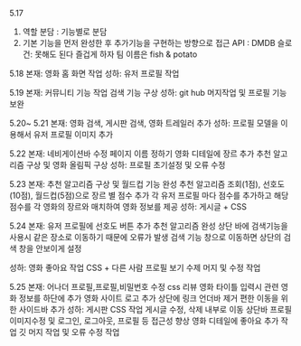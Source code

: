5.17
1. 역할 분담 : 기능별로 분담
2. 기본 기능을 먼저 완성한 후 추가기능을 구현하는 방향으로 접근
API : DMDB
슬로건: 못해도 된다 즐겁게 하자 
팀 이름은 fish & potato

5.18
본재:
영화 홈 화면 작업
성하:
유저 프로필 작업

5.19
본재:
커뮤니티 기능 작업
검색 기능 구상
성하:
git hub 머지작업 및 프로필 기능 보완

5.20~ 5.21
본재:
영화 검색, 게시판 검색, 영화 트레일러 추가
성하:
프로필 모델을 이용해서 유저 프로필 이미지 추가  

5.22
본재:
네비게이션바 수정 
페이지 이름 정하기
영화 디테일에 장르 추가
추천 알고리즘 구상 및 영화 올림픽 구상
성하:
프로필 초기설정 및 오류 수정


5.23
본재:
추천 알고리즘 구상 및 월드컵 기능 완성
추천 알고리즘 조회(1점), 선호도(10점), 월드컵(5점)으로 장르 별 점수 추가
각 유저 프로필 마다 점수를 추가하고 해당 점수를 각 영화의 장르와 매치하여 영화 정보를 제공
성하:
게시글 + CSS



5.24
본재:
유저 프로필에 선호도 버튼 추가
추천 알고리즘 완성
상단 바에 검색기능을 사용시 같은 장소로 이동하기 때문에 오류가 발생
검색 기능 창으로 이동하면 상단의 검색 창을 안보이게 설정

성하:
영화 좋아요 작업
CSS + 다른 사람 프로필 보기
수제 머지 및 수정 작업


5.25
본재:
어나더 프로필,프로필,비밀번호 수정 css
리뷰 영화 타이틀 입력시 관련 영화 정보를 하단에 추가
영화 사이트 로고 추가 
상단에 링크 언더바 제거
편한 이동을 위한 사이드바 추가
성하:
게시판 CSS 작업
게시글 수정, 삭제 내부로 이동
상단바 프로필 이미지수정 및 로그인, 로그아웃, 프로필 등 접근성 향상
영화 디테일에 좋아요 추가 작업
깃 머지 작업 및 오류 수정 작업
